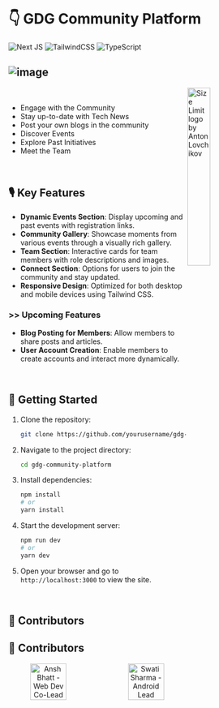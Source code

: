 # 👇 GDG Community Platform

![Next JS](https://img.shields.io/badge/Next-black?style=for-the-badge&logo=next.js&logoColor=white)
![TailwindCSS](https://img.shields.io/badge/tailwindcss-%2338B2AC.svg?style=for-the-badge&logo=tailwind-css&logoColor=white)
![TypeScript](https://img.shields.io/badge/typescript-%23007ACC.svg?style=for-the-badge&logo=typescript&logoColor=white)

![image](https://github.com/user-attachments/assets/60f87791-7a91-4e6f-a9fa-c9784912b87c)
&nbsp;
---

<img src="https://i.ibb.co/0sv8Yh2/image.png" align="right"
     alt="Size Limit logo by Anton Lovchikov" width="30%" height="auto">

&nbsp;

- Engage with the Community
- Stay up-to-date with Tech News
- Post your own blogs in the community
- Discover Events
- Explore Past Initiatives
- Meet the Team

&nbsp;

## 🎙 Key Features

- **Dynamic Events Section**: Display upcoming and past events with registration links.
- **Community Gallery**: Showcase moments from various events through a visually rich gallery.
- **Team Section**: Interactive cards for team members with role descriptions and images.
- **Connect Section**: Options for users to join the community and stay updated.
- **Responsive Design**: Optimized for both desktop and mobile devices using Tailwind CSS.
&nbsp;
### >> Upcoming Features

- **Blog Posting for Members**: Allow members to share posts and articles.
- **User Account Creation**: Enable members to create accounts and interact more dynamically.

&nbsp;

## 📌 Getting Started

1. Clone the repository:

   ```bash
   git clone https://github.com/yourusername/gdg-community-platform.git
   ```

2. Navigate to the project directory:

   ```bash
   cd gdg-community-platform
   ```

3. Install dependencies:

   ```bash
   npm install
   # or
   yarn install
   ```

4. Start the development server:

   ```bash
   npm run dev
   # or
   yarn dev
   ```

5. Open your browser and go to `http://localhost:3000` to view the site.

&nbsp;

## 👥 Contributors 

## 👥 Contributors 

<div align="center" style="display: flex; justify-content: space-between; align-items: center;">
  <img src="https://i.ibb.co/dWHvWSy/image.png" alt="Ansh Bhatt - Web Dev Co-Lead" width="45%" height="auto">
  <img src="https://i.ibb.co/RzHCYkz/image.png" alt="Swati Sharma - Android Lead" width="45%" height="auto">
</div>

